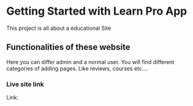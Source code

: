# Getting Started with Learn Pro App

This project is all about a educational Site

## Functionalities of these website
Here you can differ admin and a normal user. You will find different categories of adding pages. Like reviews, courses etc....

### Live site link
Link:  
